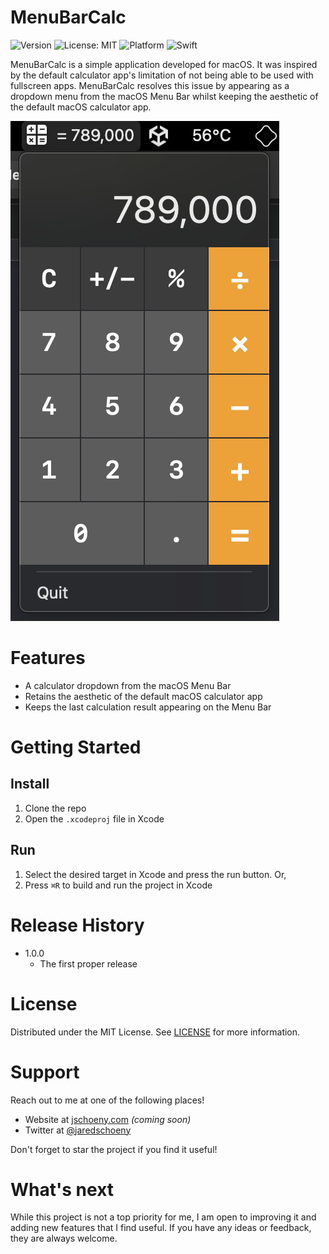 # MenuBarCalc

![Version](https://img.shields.io/badge/version-1.0.0-blue.svg)
![License: MIT](https://img.shields.io/badge/License-MIT-green.svg)
![Platform](https://img.shields.io/badge/platform-macOS-lightgrey.svg)
![Swift](https://img.shields.io/badge/Swift-5.0-orange.svg)

MenuBarCalc is a simple application developed for macOS. It was inspired by the default calculator app's limitation of not being able to be used with fullscreen apps. MenuBarCalc resolves this issue by appearing as a dropdown menu from the macOS Menu Bar whilst keeping the aesthetic of the default macOS calculator app.

![MenuBarCalc Screenshot](screenshot.png)

# Features

- A calculator dropdown from the macOS Menu Bar
- Retains the aesthetic of the default macOS calculator app
- Keeps the last calculation result appearing on the Menu Bar

# Getting Started

## Install

1. Clone the repo
2. Open the `.xcodeproj` file in Xcode

## Run

1. Select the desired target in Xcode and press the run button. Or,
2. Press `⌘R` to build and run the project in Xcode

# Release History

- 1.0.0
   - The first proper release

# License

Distributed under the MIT License. See [LICENSE](LICENSE) for more information.

# Support
Reach out to me at one of the following places!
- Website at [jschoeny.com](https://jschoeny.com) _(coming soon)_
- Twitter at [@jaredschoeny](http://twitter.com/jaredschoeny)

Don't forget to star the project if you find it useful!

# What's next
While this project is not a top priority for me, I am open to improving it and adding new features that I find useful. If you have any ideas or feedback, they are always welcome.

